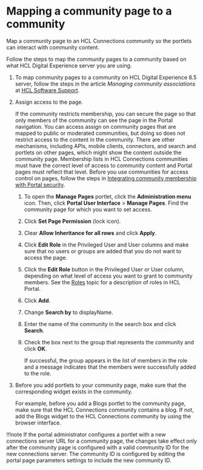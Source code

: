 # Mapping a community page to a community

Map a community page to an HCL Connections community so the portlets can interact with community content.

Follow the steps to map the community pages to a community based on what HCL Digital Experience server you are using.

1.  To map community pages to a community on HCL Digital Experience 8.5 server, follow the steps in the article *Managing community associations* at [HCL Software Support](https://support.hcltechsw.com/csm).

2.  Assign access to the page.

    If the community restricts membership, you can secure the page so that only members of the community can see the page in the Portal navigation. You can access assign on community pages that are mapped to public or moderated communities, but doing so does not restrict access to the content in the community. There are other mechanisms, including APIs, mobile clients, connectors, and search and portlets on other pages, which might show the content outside the community page. Membership lists in HCL Connections communities must have the correct level of access to community content and Portal pages must reflect that level. Before you use communities for access control on pages, follow the steps in [Integrating community membership with Portal security](connections_vmm/index.md).

    1.  To open the **Manage Pages** portlet, click the **Administration menu** icon. Then, click **Portal User Interface** \> **Manage Pages**. Find the community page for which you want to set access.

    2.  Click **Set Page Permission** \(lock icon\).

    3.  Clear **Allow Inheritance for all rows** and click **Apply**.

    4.  Click **Edit Role** in the Privileged User and User columns and make sure that no users or groups are added that you do not want to access the page.

    5.  Click the **Edit Role** button in the Privileged User or User column, depending on what level of access you want to grant to community members. See the [Roles](../../../../../../../deploy_dx/manage/security/people/authorization/controlling_access/resources_roles/sec_roles.md) topic for a description of roles in HCL Portal.

    6.  Click **Add**.

    7.  Change **Search by** to displayName.

    8.  Enter the name of the community in the search box and click **Search**.

    9.  Check the box next to the group that represents the community and click **OK**.

        If successful, the group appears in the list of members in the role and a message indicates that the members were successfully added to the role.

3.  Before you add portlets to your community page, make sure that the corresponding widget exists in the community.

    For example, before you add a Blogs portlet to the community page, make sure that the HCL Connections community contains a blog. If not, add the Blogs widget to the HCL Connections community by using the browser interface.


!!!note
    If the portal administrator configures a portlet with a new connections server URL for a community page, the changes take effect only after the community page is configured with a valid community ID for the new connections server. The community ID is configured by editing the portal page parameters settings to include the new community ID.


